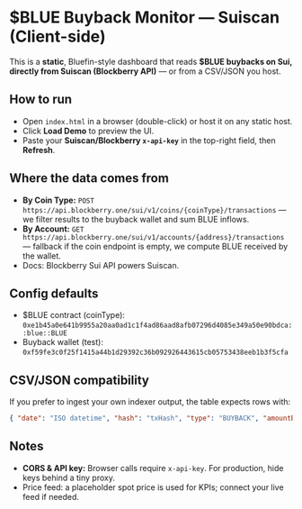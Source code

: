 # $BLUE Buyback Monitor — Suiscan (Client-side)

This is a **static**, Bluefin-style dashboard that reads **$BLUE buybacks on Sui, directly from Suiscan (Blockberry API)** — or from a CSV/JSON you host.

## How to run
- Open `index.html` in a browser (double-click) or host it on any static host.
- Click **Load Demo** to preview the UI.
- Paste your **Suiscan/Blockberry `x-api-key`** in the top-right field, then **Refresh**.

## Where the data comes from
- **By Coin Type:** `POST https://api.blockberry.one/sui/v1/coins/{coinType}/transactions` — we filter results to the buyback wallet and sum BLUE inflows.
- **By Account:** `GET  https://api.blockberry.one/sui/v1/accounts/{address}/transactions` — fallback if the coin endpoint is empty, we compute BLUE received by the wallet.
- Docs: Blockberry Sui API powers Suiscan.

## Config defaults
- $BLUE contract (coinType): `0xe1b45a0e641b9955a20aa0ad1c1f4ad86aad8afb07296d4085e349a50e90bdca::blue::BLUE`
- Buyback wallet (test): `0xf59fe3c0f25f1415a44b1d29392c36b092926443615cb05753438eeb1b3f5cfa`

## CSV/JSON compatibility
If you prefer to ingest your own indexer output, the table expects rows with:
```json
{ "date": "ISO datetime", "hash": "txHash", "type": "BUYBACK", "amountBLUE": 12345, "priceUSD": 0.31, "counterparty": "Pool" }
```

## Notes
- **CORS & API key:** Browser calls require `x-api-key`. For production, hide keys behind a tiny proxy.
- Price feed: a placeholder spot price is used for KPIs; connect your live feed if needed.
